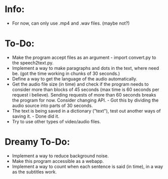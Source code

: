 # Info:
- For now, can only use .mp4 and .wav files. (maybe not?)

# To-Do:
- Make the program accept files as an argument - import convert.py to the speech2text.py.
- Implement a way to make paragraphs and dots in the text, where need be. (got the time working in chunks of 30 seconds.)
- Define a way to get the language of the audio automatically.
- Get the audio file size (in time) and check if the program needs to consider more than blocks of 45 seconds (max time is 60 seconds per request i believe). Sending requests of more than 60 seconds breaks the program for now. Consider changing API. - Got this by dividing the audio source into parts of 30 seconds.
- The text is being saved in a dictionary ("text"), test out another ways of saving it. - Done did it.
- Try to use other types of video/audio files.

# Dreamy To-Do:
- Implement a way to reduce background noise.
- Make this program accessible as a webapp.
- Implement a way to count when each sentence is said (in time), in a way as the subtitles work.
